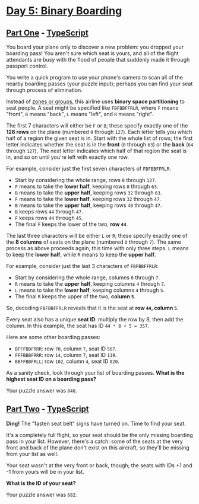 # [Day 5: Binary Boarding](https://adventofcode.com/2020/day/5)

## [Part One](https://adventofcode.com/2020/day/5#part1) - [TypeScript](./typescript/part_one.ts)

You board your plane only to discover a new problem: you dropped your boarding
pass! You aren't sure which seat is yours, and all of the flight attendants
are busy with the flood of people that suddenly made it through passport
control.

You write a quick program to use your phone's camera to scan all of the
nearby boarding passes (your puzzle input); perhaps you can find your seat
through process of elimination.

Instead of [zones or groups](https://www.youtube.com/watch?v=oAHbLRjF0vo),
this airline uses **binary space partitioning** to seat people. A seat might be
specified like `FBFBBFFRLR`, where `F` means "front", `B` means "back", `L`
means "left", and `R` means "right".

The first 7 characters will either be `F` or `B`; these specify exactly one of
the **128 rows** on the plane (numbered `0` through `127`). Each letter tells
you which half of a region the given seat is in. Start with the whole list of
rows; the first letter indicates whether the seat is in the **front** (`0`
through `63`) or the **back** (`64` through `127`). The next letter indicates
which half of that region the seat is in, and so on until you're left with
exactly one row.

For example, consider just the first seven characters of `FBFBBFFRLR`:

- Start by considering the whole range, rows `0` through `127`.
- `F` means to take the **lower half**, keeping rows `0` through `63`.
- `B` means to take the **upper half**, keeping rows `32` through `63`.
- `F` means to take the **lower half**, keeping rows `32` through `47`.
- `B` means to take the **upper half**, keeping rows `40` through `47`.
- `B` keeps rows `44` through `47`.
- `F` keeps rows `44` through `45`.
- The final `F` keeps the lower of the two, **row `44`**.

The last three characters will be either `L` or `R`; these specify exactly one
of the **8 columns** of seats on the plane (numbered `0` through `7`). The
same process as above proceeds again, this time with only three steps. `L`
means to keep the **lower half**, while `R` means to keep the **upper half**.

For example, consider just the last 3 characters of `FBFBBFFRLR`:

- Start by considering the whole range, columns `0` through `7`.
- `R` means to take the **upper half**, keeping columns `4` through `7`.
- `L` means to take the **lower half**, keeping columns `4` through `5`.
- The final `R` keeps the upper of the two, **column `5`**.

So, decoding `FBFBBFFRLR` reveals that it is the seat at
**row `44`, column `5`**.

Every seat also has a unique **seat ID**: multiply the row by 8, then add the
column. In this example, the seat has ID `44 * 8 + 5 = 357`.

Here are some other boarding passes:

- `BFFFBBFRRR`: row `70`, column `7`, seat ID `567`.
- `FFFBBBFRRR`: row `14`, column `7`, seat ID `119`.
- `BBFFBBFRLL`: row `102`, column `4`, seat ID `820`.

As a sanity check, look through your list of boarding passes.
**What is the highest seat ID on a boarding pass?**

Your puzzle answer was `848`.

## [Part Two](https://adventofcode.com/2020/day/5#part2) - [TypeScript](./typescript/part_two.ts)

**Ding!** The "fasten seat belt" signs have turned on. Time to find your seat.

It's a completely full flight, so your seat should be the only missing
boarding pass in your list. However, there's a catch: some of the seats at the
very front and back of the plane don't exist on this aircraft, so they'll be
missing from your list as well.

Your seat wasn't at the very front or back, though; the seats with IDs +1 and
-1 from yours will be in your list.

**What is the ID of your seat?**

Your puzzle answer was `682`.
